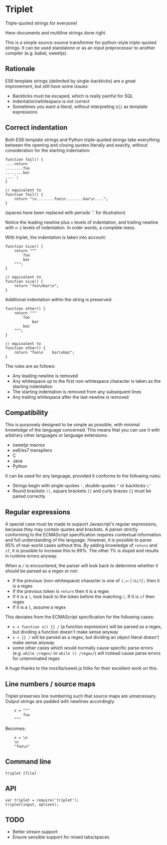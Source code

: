# Triplet

Triple-quoted strings for everyone!

Here-documents and multiline strings done right.

This is a simple source-source transformer for python-style triple-quoted strings.
It can be used standalone or as an input preprocessor to another compiler (e.g. babel, sweetjs).

## Rationale

ES6 template strings (delimited by single-backticks) are a great improvement, but still have some
issues:

- Backticks must be escaped, which is really painful for SQL
- Indentation/whitespace is not correct
- Sometimes you want a literal, without interpreting `${}` as template expressions

## Correct indentation

Both ES6 template strings and Python triple-quoted strings take
everything between the opening and closing quotes literally and exactly,
without consideration for the starting indentation:

```
function fail() {
....return `
........foo
........bar
....`;
}

// equivalent to
function fail() {
    return "\n........foo\n........bar\n....";
}
```

(spaces have been replaced with periods '.' for illustration)

Notice the leading newline plus `n` levels of indentation, and trailing newline with `n-1` levels of indentation.
In order words, a complete mess.

With triplet, the indentation is taken into account:

```
function nice() {
    return """
        foo
        bar
    """;
}

// equivalent to
function nice() {
    return "foo\nbar\n";
}
```

Additional indentation within the string is preserved:

```
function other() {
    return """
        foo
            bar
        baz
    """;
}

// equivalent to
function other() {
    return "foo\n    bar\nbaz";
}
```

The rules are as follows:

- Any leading newline is removed
- Any whitespace up to the first non-whitespace character is taken as the starting indentation
- The starting indentation is removed from any subsequent lines
- Any trailing whitespace after the last newline is removed

## Compatibility

This is purposely designed to be simple as possible, with minimal knowledge of the language concerned.
This means that you can use it with arbitrary other languages or language extensions:

- sweetjs macros
- es6/es7 transpilers
- C
- Java
- Python

It can be used for any language, provided it conforms to the following rules:

- Strings begin with single-quotes `'`, double-quotes `"` or backticks `\'`
- Round brackets `()`, square brackets `[]` and curly braces `{}` must be paired correctly

## Regular expressions

A special case must be made to support Javascript's regular expressions, because they may contain quotes and brackets.
A parser strictly conforming to the ECMAScript specification requires contextual information and full understanding of the language.
However, it is possible to parse 95% of real-world cases without this.
By adding knowledge of `return` and `if`, it is possible to increase this to 99%.
The other 1% is stupid and results in runtime errors anyway.

When a `/` is encountered, the parser will look back to determine whether it should be parsed as a regex or not:

- If the previous (non-whitespace) character is one of `(,=:[!&|?{;` then it is a regex
- If the previous token is `return` then it is a regex
- If it is a `)`, look back to the token before the matching `(`. If it is `if` then regex
- If it is a `}`, assume a regex

This deviates from the ECMAScript specification for the following cases:

- `x = function x() {} /` (a function expression) will be parsed as a regex, but dividing a function doesn't make sense anyway
- `x = {} /` will be parsed as a regex, but dividing an object literal doesn't make sense anyway
- some other cases which would normally cause specific parse errors (e.g. `while /regex/` or `while () /regex/`) will
instead cause parse errors for unterminated regex

A huge thanks to the mozilla/sweet.js folks for their excellent work on this.

## Line numbers / source maps

Triplet preserves line numbering such that source maps are unnecessary.
Output strings are padded with newlines accordingly:

```
    x = """
        foo
    """
```

Becomes:

```
    x = \n
    \n
    "foo\n"
```

## Command line

```
triplet [file]
```

## API

```
var triplet = require('triplet');
triplet(input, options);
```

## TODO

- Better stream support
- Ensure sensible support for mixed tabs/spaces
